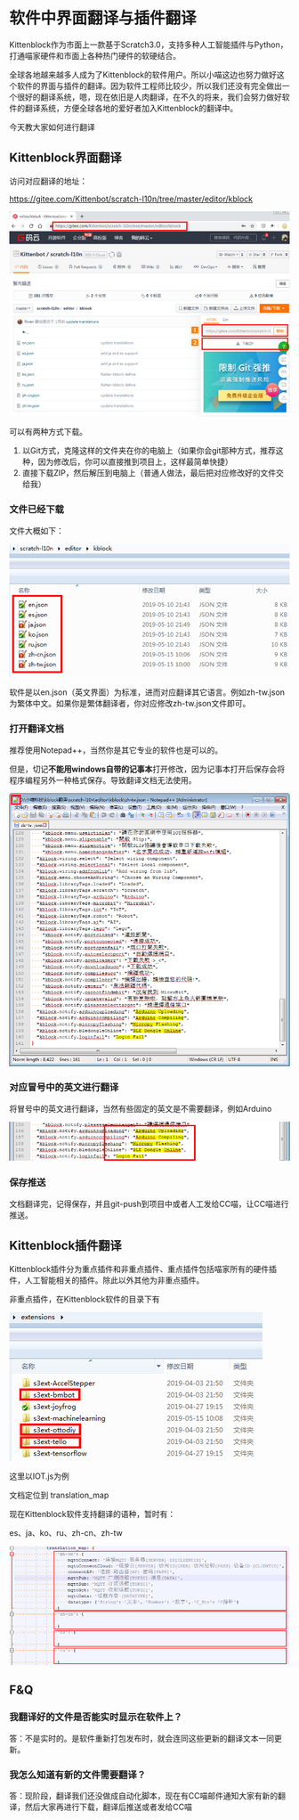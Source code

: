 # 软件中界面翻译与插件翻译

Kittenblock作为市面上一款基于Scratch3.0，支持多种人工智能插件与Python，打通喵家硬件和市面上各种热门硬件的软硬结合。

全球各地越来越多人成为了Kittenblock的软件用户。所以小喵这边也努力做好这个软件的界面与插件的翻译。因为软件工程师比较少，所以我们还没有完全做出一个很好的翻译系统，嗯，现在依旧是人肉翻译，在不久的将来，我们会努力做好软件的翻译系统，方便全球各地的爱好者加入Kittenblock的翻译中。

今天教大家如何进行翻译


## Kittenblock界面翻译

访问对应翻译的地址：

https://gitee.com/Kittenbot/scratch-l10n/tree/master/editor/kblock

![](./images/c12_01.png)

可以有两种方式下载。

1. 以Git方式，克隆这样的文件夹在你的电脑上（如果你会git那种方式，推荐这种，因为修改后，你可以直接推到项目上，这样最简单快捷）
2. 直接下载ZIP，然后解压到电脑上（普通人做法，最后把对应修改好的文件交给我）

### 文件已经下载

文件大概如下：

![](./images/c12_02.png)

软件是以en.json（英文界面）为标准，进而对应翻译其它语言。例如zh-tw.json为繁体中文。如果你是繁体翻译者，你对应修改zh-tw.json文件即可。

### 打开翻译文档

推荐使用Notepad++，当然你是其它专业的软件也是可以的。

但是，切记**不能用windows自带的记事本**打开修改，因为记事本打开后保存会将程序编程另外一种格式保存。导致翻译文档无法使用。

![](./images/c12_03.png)

### 对应冒号中的英文进行翻译

将冒号中的英文进行翻译，当然有些固定的英文是不需要翻译，例如Arduino

![](./images/c12_04.png)

### 保存推送

文档翻译完，记得保存，并且git-push到项目中或者人工发给CC喵，让CC喵进行推送。

## Kittenblock插件翻译

Kittenblock插件分为重点插件和非重点插件、重点插件包括喵家所有的硬件插件，人工智能相关的插件。除此以外其他为非重点插件。

非重点插件，在Kittenblock软件的目录下有

![](./images/c12_06.png)

这里以IOT.js为例

文档定位到 translation_map

现在Kittenblock软件支持翻译的语种，暂时有：

es、ja、ko、ru、zh-cn、zh-tw

![](./images/c12_07.png)





## F&Q

### 我翻译好的文件是否能实时显示在软件上？

答：不是实时的。是软件重新打包发布时，就会连同这些更新的翻译文本一同更新。

### 我怎么知道有新的文件需要翻译？

答：现阶段，翻译我们还没做成自动化脚本，现在有CC喵邮件通知大家有新的翻译，然后大家再进行下载，翻译后推送或者发给CC喵